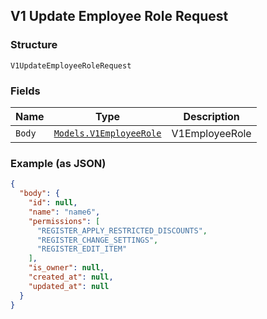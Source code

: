 ## V1 Update Employee Role Request

### Structure

`V1UpdateEmployeeRoleRequest`

### Fields

| Name | Type | Description |
|  --- | --- | --- |
| `Body` | [`Models.V1EmployeeRole`](/doc/models/v1-employee-role.md) | V1EmployeeRole |

### Example (as JSON)

```json
{
  "body": {
    "id": null,
    "name": "name6",
    "permissions": [
      "REGISTER_APPLY_RESTRICTED_DISCOUNTS",
      "REGISTER_CHANGE_SETTINGS",
      "REGISTER_EDIT_ITEM"
    ],
    "is_owner": null,
    "created_at": null,
    "updated_at": null
  }
}
```

